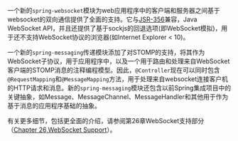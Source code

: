 一个新的`spring-websocket`模块为web应用程序中的客户端和服务器之间基于websocket的双向通信提供了全面的支持。它与[JSR-356](https://jcp.org/en/jsr/detail?id=356)兼容，Java WebSocket API，并且还提供了基于sockjs的回退选项\(即WebSocket模拟\)，用于还不支持WebSocket协议的浏览器\(如Internet Explorer &lt; 10\)。

一个新的`spring-messaging`传递模块添加了对STOMP的支持，将其作为WebSocket子协议，用于应用程序中，以及一个用于路由和处理来自WebSocket客户端的STOMP消息的注释编程模型。因此，`@Controller`现在可以同时包含`@RequestMapping`和`@MessageMapping`方法，用于处理来自websocket连接客户机的HTTP请求和消息。新的`spring-messaging`模块还包含以前Spring集成项目中的关键抽象，如Message、MessageChannel、MessageHandler和其他用于作为基于消息的应用程序基础的抽象。

有关更多细节，包括更全面的介绍，请参阅第26章WebSocket支持部分（[Chapter 26,WebSocket Support](https://docs.spring.io/spring/docs/4.3.20.RELEASE/spring-framework-reference/htmlsingle/#websocket)）。

